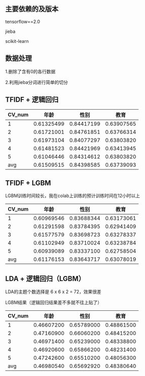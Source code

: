 ## 主要依赖的及版本
tensorflow==2.0

jieba

scikit-learn

## 数据处理
1.删除了含有0的各行数据

2.利用jieba分词进行简单的切分
## TFIDF + 逻辑回归

| CV_num | 年龄| 性别| 教育|
|------ | ------ | ------ | ------ |
|1|0.61325499|0.84417199|0.63907565| 
|2|0.61721001|0.84761851|0.63766314| 
|3|0.61973104|0.84077297|0.63803820| 
|4|0.61481523|0.84421969|0.63413945| 
|5|0.61046446|0.84314612|0.63803820| 
|avg|0.61509515|0.84398585|0.63739093| 

## TFIDF + LGBM

LGBM训练时间较长，我在colab上训练的预计训练时间在12小时以上

| CV_num | 年龄| 性别| 教育|
|------ | ------ | ------ | ------ |
|1|0.60969546|0.83688344|0.63173061| 
|2|0.61291598|0.83784395|0.62941409| 
|3|0.61577579|0.83698723|0.63278337| 
|4|0.61102949|0.83710024|0.63238784| 
|5|0.60939089|0.83337100|0.62758504| 
|avg|0.61176153|0.83643717|0.63078019| 

## LDA + 逻辑回归（LGBM）
LDA的主题个数选择是 6 x 6 x 2 = 72，效果很差

LGBM结果（逻辑回归结果差不多就不往上贴了）

| CV_num | 年龄| 性别| 教育|
|------ | ------ | ------ | ------ |
|1|0.46607200|0.65789000|0.48861500|
|2|0.47160900|0.66060200|0.48415200|
|3|0.46971400|0.65239000|0.48338800|
|4|0.46920600|0.65866200|0.48231400|
|5|0.47242600|0.65510200|0.48056300|
|avg|0.46980540|0.65692920|0.48380640|
